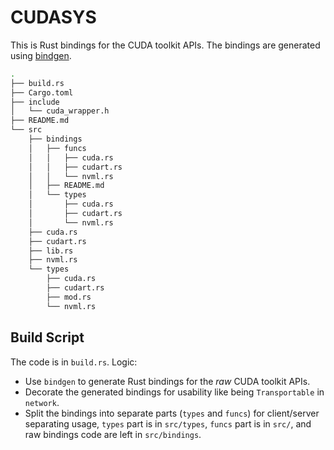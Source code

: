 # CUDASYS

This is Rust bindings for the CUDA toolkit APIs. The bindings are generated using [bindgen](https://github.com/rust-lang/rust-bindgen).

```bash
.
├── build.rs
├── Cargo.toml
├── include
│   └── cuda_wrapper.h
├── README.md
└── src
    ├── bindings
    │   ├── funcs
    │   │   ├── cuda.rs
    │   │   ├── cudart.rs
    │   │   └── nvml.rs
    │   ├── README.md
    │   └── types
    │       ├── cuda.rs
    │       ├── cudart.rs
    │       └── nvml.rs
    ├── cuda.rs
    ├── cudart.rs
    ├── lib.rs
    ├── nvml.rs
    └── types
        ├── cuda.rs
        ├── cudart.rs
        ├── mod.rs
        └── nvml.rs
```

## Build Script

The code is in `build.rs`. Logic:

- Use `bindgen` to generate Rust bindings for the *raw* CUDA toolkit APIs.
- Decorate the generated bindings for usability like being `Transportable` in `network`.
- Split the bindings into separate parts (`types` and `funcs`) for client/server separating usage, `types` part is in `src/types`, `funcs` part is in `src/`, and raw bindings code are left in `src/bindings`.
